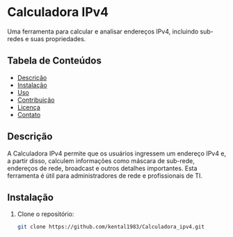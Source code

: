 # Calculadora IPv4

Uma ferramenta para calcular e analisar endereços IPv4, incluindo sub-redes e suas propriedades.

## Tabela de Conteúdos

- [Descrição](#descrição)
- [Instalação](#instalação)
- [Uso](#uso)
- [Contribuição](#contribuição)
- [Licença](#licença)
- [Contato](#contato)

## Descrição

A Calculadora IPv4 permite que os usuários ingressem um endereço IPv4 e, a partir disso, calculem informações como máscara de sub-rede, endereços de rede, broadcast e outros detalhes importantes. Esta ferramenta é útil para administradores de rede e profissionais de TI.

## Instalação

1. Clone o repositório:
   ```bash
   git clone https://github.com/kental1983/Calculadora_ipv4.git
